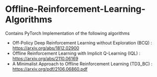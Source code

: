 # Offline-Reinforcement-Learning-Algorithms


Contains PyTorch Implementation of the following algorithms
* Off-Policy Deep Reinforcement Learning without Exploration (BCQ) : https://arxiv.org/abs/1812.02900
* Offline Reinforcement Learning with Implicit Q-Learning (IQL) : https://arxiv.org/abs/2110.06169
* A Minimalist Approach to Offline Reinforcement Learning (TD3_BC) : https://arxiv.org/pdf/2106.06860.pdf

